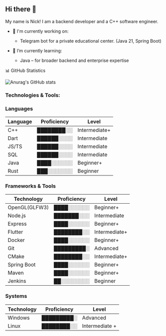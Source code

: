 ## Hi there 👋
My name is Nick! I am a backend developer and a C++ software engineer.

- 🔭 I'm currently working on:
  - Telegram bot for a private educational center. (Java 21, Spring Boot)


- 🌱 I’m currently learning:
  - Java – for broader backend and enterprise expertise

📊 GitHub Statistics

![Anurag's GitHub stats](https://github-readme-stats.vercel.app/api?username=NickSishchuck&show_icons=true&theme=dark)


### Technologies & Tools:
### Languages
| Language    | Proficiency                                                   | Level       |
|-------------|---------------------------------------------------------------|-------------|
| C++         | ████████░░ | Intermediate+|
| Dart        | ██████░░░░ | Intermediate |
| JS/TS       | ██████░░░░ | Intermediate |
| SQL         | ██████░░░░ | Intermediate |
| Java        | ████░░░░░░ | Beginner+    |
| Rust        | ███░░░░░░░ | Beginner     |

### Frameworks & Tools
| Technology  | Proficiency                                                   | Level       |
|-------------|---------------------------------------------------------------|-------------|
|OpenGL(GLFW3)| ████░░░░░░ | Beginner+    |
| Node.js     | ███████░░░ | Intermediate |
| Express     | ████░░░░░░ | Beginner+    |
| Flutter     | ████████░░ | Intermediate+|
| Docker      | ████░░░░░░ | Beginner+    |
| Git         | █████████░ | Advanced     |
| CMake       | ████████░░ | Intermediate+|
| Spring Boot | ████░░░░░░ | Beginner+    |
| Maven       | ████░░░░░░ | Beginner+    |
| Jenkins     | ██░░░░░░░░ | Beginner     |


### Systems
| Technology  | Proficiency                                                   | Level       |
|-------------|---------------------------------------------------------------|-------------|
| Windows     | █████████░ | Advanced      |
| Linux       | ████████░░ | Intermediate +|

<!-- 
Proficiency Scale:
Beginner:     ██░░░░░░░░
Beginner+:    ████░░░░░░
Intermediate: ██████░░░░
Intermediate+: ████████░░
Advanced:     █████████░
Expert:       ██████████
-->


